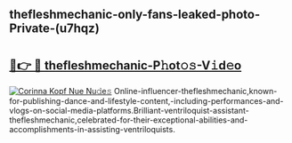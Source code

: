 ## thefleshmechanic-only-fans​-leaked-photo​-Private-(u7hqz)


# <h2><a href="https://mediaupload.pro?title=thefleshmechanic&ref=git">🔗👉 🔴 thefleshmechanic-P𝚑ot𝚘𝚜-V𝚒d𝚎o</a></h2>

[![Corinna Kopf Nue Nu𝚍e𝚜](https://i.imgur.com/0qMVB7G.gif)](https://mediaupload.pro?title=thefleshmechanic&ref=git)
Online-influencer-thefleshmechanic,known-for-publishing-dance-and-lifestyle-content,-including-performances-and-vlogs-on-social-media-platforms.Brilliant-ventriloquist-assistant-thefleshmechanic,celebrated-for-their-exceptional-abilities-and-accomplishments-in-assisting-ventriloquists.  